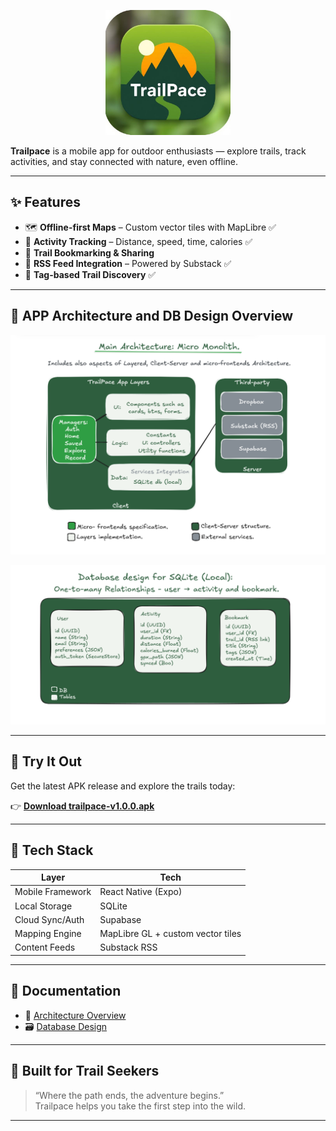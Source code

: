 <p align="center">
  <img src="./assets/trailPace-logo.png" alt="Trailpace Logo" width="200"/>
</p>

**Trailpace** is a mobile app for outdoor enthusiasts — explore trails, track activities, and stay connected with nature, even offline.

---

## ✨ Features

- 🗺️ **Offline-first Maps** – Custom vector tiles with MapLibre ✅
- 🏃 **Activity Tracking** – Distance, speed, time, calories ✅
- 🔖 **Trail Bookmarking & Sharing**
- 📰 **RSS Feed Integration** – Powered by Substack ✅
- 🎯 **Tag-based Trail Discovery** ✅

---

## 🧱 APP Architecture and DB Design Overview

<p align="center">
  <img src="./assets/app-architecture.png" alt="Architecture Diagram" width="700"/>
</p>

<p align="center">
  <img src="./assets/app-local-db.png" alt="Architecture Diagram" width="700"/>
</p>

---

## 📲 Try It Out

Get the latest APK release and explore the trails today:

👉 **[Download trailpace-v1.0.0.apk](https://github.com/luarakelly/trailpace-showcase/releases/latest)**

---

## 🧠 Tech Stack

| Layer            | Tech                              |
| ---------------- | --------------------------------- |
| Mobile Framework | React Native (Expo)               |
| Local Storage    | SQLite                            |
| Cloud Sync/Auth  | Supabase                          |
| Mapping Engine   | MapLibre GL + custom vector tiles |
| Content Feeds    | Substack RSS                      |

---

## 📄 Documentation

- 📘 [Architecture Overview](./docs/ARCHITECTURE.md)
- 🗃️ [Database Design](./docs/DATABASE.md)

---

## 🌲 Built for Trail Seekers

> “Where the path ends, the adventure begins.”  
> Trailpace helps you take the first step into the wild.

---
